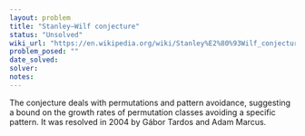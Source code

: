 ```yaml
---
layout: problem
title: "Stanley–Wilf conjecture"
status: "Unsolved"
wiki_url: "https://en.wikipedia.org/wiki/Stanley%E2%80%93Wilf_conjecture"
problem_posed: ""
date_solved:
solver:
notes:
---
```

The conjecture deals with permutations and pattern avoidance, suggesting a bound on the growth rates of permutation classes avoiding a specific pattern. It was resolved in 2004 by Gábor Tardos and Adam Marcus.
